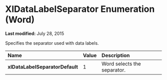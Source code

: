 
# XlDataLabelSeparator Enumeration (Word)

 **Last modified:** July 28, 2015

Specifies the separator used with data labels.


|**Name**|**Value**|**Description**|
|:-----|:-----|:-----|
| **xlDataLabelSeparatorDefault**|1|Word selects the separator.|
